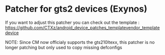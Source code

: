# Patcher for gts2 devices (Exynos)

If you want to adjust this patcher you can check out the template : https://github.com/CTXz/android_device_patches_templatevendor_templatedevice

NOTE: Since CM now officialy supports the gts210ltexx, this patcher is no longer patching but only used to copy missing defconfigs
